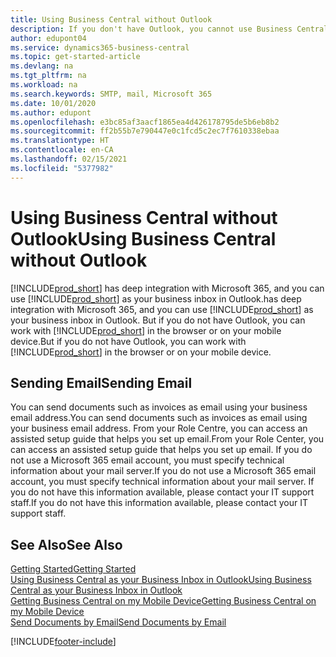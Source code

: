 ```yaml
---
title: Using Business Central without Outlook
description: If you don't have Outlook, you cannot use Business Central as your business inbox in Outlook, but you can work in a browser or on your mobile device.
author: edupont04
ms.service: dynamics365-business-central
ms.topic: get-started-article
ms.devlang: na
ms.tgt_pltfrm: na
ms.workload: na
ms.search.keywords: SMTP, mail, Microsoft 365
ms.date: 10/01/2020
ms.author: edupont
ms.openlocfilehash: e3bc85af3aacf1865ea4d426178795de5b6eb8b2
ms.sourcegitcommit: ff2b55b7e790447e0c1fcd5c2ec7f7610338ebaa
ms.translationtype: HT
ms.contentlocale: en-CA
ms.lasthandoff: 02/15/2021
ms.locfileid: "5377982"
---
```

# <a name="using-business-central-without-outlook"></a><span data-ttu-id="b182e-103">Using Business Central without Outlook</span><span class="sxs-lookup"><span data-stu-id="b182e-103">Using Business Central without Outlook</span></span>
[!INCLUDE[prod_short](includes/prod_short.md)] <span data-ttu-id="b182e-104">has deep integration with Microsoft 365, and you can use [!INCLUDE[prod_short](includes/prod_short.md)] as your business inbox in Outlook.</span><span class="sxs-lookup"><span data-stu-id="b182e-104">has deep integration with Microsoft 365, and you can use [!INCLUDE[prod_short](includes/prod_short.md)] as your business inbox in Outlook.</span></span> <span data-ttu-id="b182e-105">But if you do not have Outlook, you can work with [!INCLUDE[prod_short](includes/prod_short.md)] in the browser or on your mobile device.</span><span class="sxs-lookup"><span data-stu-id="b182e-105">But if you do not have Outlook, you can work with [!INCLUDE[prod_short](includes/prod_short.md)] in the browser or on your mobile device.</span></span>  

## <a name="sending-email"></a><span data-ttu-id="b182e-106">Sending Email</span><span class="sxs-lookup"><span data-stu-id="b182e-106">Sending Email</span></span>
<span data-ttu-id="b182e-107">You can send documents such as invoices as email using your business email address.</span><span class="sxs-lookup"><span data-stu-id="b182e-107">You can send documents such as invoices as email using your business email address.</span></span> <span data-ttu-id="b182e-108">From your Role Centre, you can access an assisted setup guide that helps you set up email.</span><span class="sxs-lookup"><span data-stu-id="b182e-108">From your Role Center, you can access an assisted setup guide that helps you set up email.</span></span> <span data-ttu-id="b182e-109">If you do not use a Microsoft 365 email account, you must specify technical information about your mail server.</span><span class="sxs-lookup"><span data-stu-id="b182e-109">If you do not use a Microsoft 365 email account, you must specify technical information about your mail server.</span></span> <span data-ttu-id="b182e-110">If you do not have this information available, please contact your IT support staff.</span><span class="sxs-lookup"><span data-stu-id="b182e-110">If you do not have this information available, please contact your IT support staff.</span></span>  


## <a name="see-also"></a><span data-ttu-id="b182e-111">See Also</span><span class="sxs-lookup"><span data-stu-id="b182e-111">See Also</span></span>
[<span data-ttu-id="b182e-112">Getting Started</span><span class="sxs-lookup"><span data-stu-id="b182e-112">Getting Started</span></span>](product-get-started.md)  
[<span data-ttu-id="b182e-113">Using Business Central as your Business Inbox in Outlook</span><span class="sxs-lookup"><span data-stu-id="b182e-113">Using Business Central as your Business Inbox in Outlook</span></span>](admin-outlook.md)  
[<span data-ttu-id="b182e-114">Getting Business Central on my Mobile Device</span><span class="sxs-lookup"><span data-stu-id="b182e-114">Getting Business Central on my Mobile Device</span></span>](install-mobile-app.md)  
[<span data-ttu-id="b182e-115">Send Documents by Email</span><span class="sxs-lookup"><span data-stu-id="b182e-115">Send Documents by Email</span></span>](ui-how-send-documents-email.md)


[!INCLUDE[footer-include](includes/footer-banner.md)]